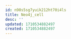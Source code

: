 ```yaml
---
id: n90s5sg7yuik212ht70i4ls
title: Neo4j_cell
desc: ''
updated: 1710534882497
created: 1710534882497
---
```

